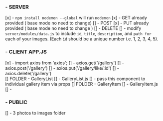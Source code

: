 
### - SERVER 
[x] - `npm install nodemon --global` will run `nodemon`
[x] - GET already provided ( base mode no need to change)
[] - POST 
[x] - PUT already provided ( base mode no need to change )
[] - DELETE 
[] - modify `server/modules/data.js` to include `id`, `title`,      `description`, and `path for` each of your images.
        (Each `id` should be a unique number i.e. 1, 2, 3, 4, 5).   

### - CLIENT APP.JS
[x] - import axios from 'axios';
[] - axios.get('/gallery')
[] - axios.post('/gallery') 
[] - axios.put('/gallery/like/:id') 
[] - axios.delete('/gallery')  
    [] FOLDER - GalleryList
        [] - GalleryList.js
            [] - pass this component to individual gallery item via props
    [] FOLDER - GalleryItem
        [] - GalleryItem.js
            [] - 

### - PUBLIC 
[] - 3 photos to images folder


###


